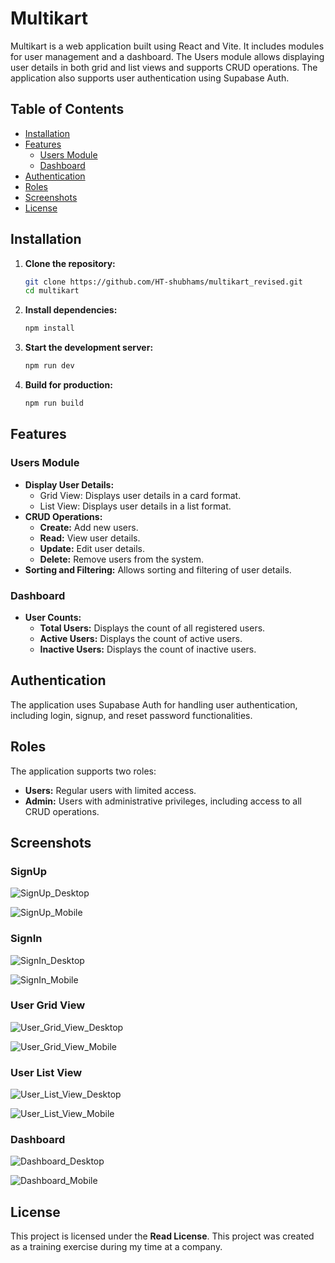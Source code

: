 # Multikart

Multikart is a web application built using React and Vite. It includes modules for user management and a dashboard. The Users module allows displaying user details in both grid and list views and supports CRUD operations. The application also supports user authentication using Supabase Auth.

## Table of Contents

- [Installation](#installation)
- [Features](#features)
  - [Users Module](#users-module)
  - [Dashboard](#dashboard)
- [Authentication](#authentication)
- [Roles](#roles)
- [Screenshots](#screenshots)
- [License](#license)

## Installation

1. **Clone the repository:**

   ```bash
   git clone https://github.com/HT-shubhams/multikart_revised.git
   cd multikart
   ```

2. **Install dependencies:**

   ```bash
   npm install
   ```

3. **Start the development server:**

   ```bash
   npm run dev
   ```

4. **Build for production:**
   ```bash
   npm run build
   ```

## Features

### Users Module

- **Display User Details:**
  - Grid View: Displays user details in a card format.
  - List View: Displays user details in a list format.
- **CRUD Operations:**
  - **Create:** Add new users.
  - **Read:** View user details.
  - **Update:** Edit user details.
  - **Delete:** Remove users from the system.
- **Sorting and Filtering:** Allows sorting and filtering of user details.

### Dashboard

- **User Counts:**
  - **Total Users:** Displays the count of all registered users.
  - **Active Users:** Displays the count of active users.
  - **Inactive Users:** Displays the count of inactive users.

## Authentication

The application uses Supabase Auth for handling user authentication, including login, signup, and reset password functionalities.

## Roles

The application supports two roles:

- **Users:** Regular users with limited access.
- **Admin:** Users with administrative privileges, including access to all CRUD operations.

## Screenshots

### SignUp

![SignUp_Desktop](./screenshots/signup_desktop.png)

![SignUp_Mobile](./screenshots/signup_mobile.png)

### SignIn

![SignIn_Desktop](./screenshots/signin_desktop.png)

![SignIn_Mobile](./screenshots/signin_mobile.png)

### User Grid View

![User_Grid_View_Desktop](./screenshots/users_desktop.png)

![User_Grid_View_Mobile](./screenshots/users_mobile.png)

### User List View

![User_List_View_Desktop](./screenshots/Userlist_desktop.png)

![User_List_View_Mobile](./screenshots/userlist_mobile.png)

### Dashboard

![Dashboard_Desktop](./screenshots/dashboard-desktop.png)

![Dashboard_Mobile](./screenshots/dashboard_mobile.png)

## License

This project is licensed under the **Read License**. This project was created as a training exercise during my time at a company.
